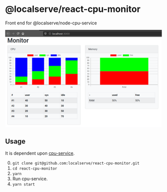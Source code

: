 # @localserve/react-cpu-monitor

Front end for @localserve/node-cpu-service

![Monitor at the start](./docs/monitor-at-start.png "Monitor at the start of the app")

## Usage

It is dependent upon [cpu-service](https://github.com/localserve/node-cpu-service).

0. `git clone git@github.com:localserve/react-cpu-monitor.git`
1. `cd react-cpu-monitor`
2. `yarn`
3. Run cpu-service.
4. `yarn start`
